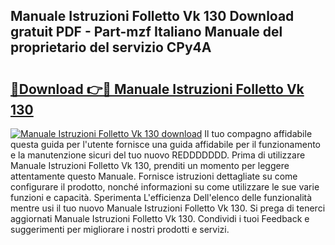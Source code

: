 ## Manuale Istruzioni Folletto Vk 130 Download gratuit PDF - Part-mzf Italiano Manuale del proprietario del servizio CPy4A

# <h2><a href="http://dfd820f.blite.top/?on=Manuale+Istruzioni+Folletto+Vk+130">🔗Download 👉🔴 Manuale Istruzioni Folletto Vk 130</a></h2>

[![Manuale Istruzioni Folletto Vk 130 download](https://i.imgur.com/lujVjoI.png)](http://dfd820f.blite.top/?on=Manuale+Istruzioni+Folletto+Vk+130)
Il tuo compagno affidabile questa guida per l'utente fornisce una guida affidabile per il funzionamento e la manutenzione sicuri del tuo nuovo REDDDDDDD. Prima di utilizzare Manuale Istruzioni Folletto Vk 130, prenditi un momento per leggere attentamente questo Manuale. Fornisce istruzioni dettagliate su come configurare il prodotto, nonché informazioni su come utilizzare le sue varie funzioni e capacità. Sperimenta L'efficienza Dell'elenco delle funzionalità mentre usi il tuo nuovo Manuale Istruzioni Folletto Vk 130. Si prega di tenerci aggiornati Manuale Istruzioni Folletto Vk 130. Condividi i tuoi Feedback e suggerimenti per migliorare i nostri prodotti e servizi.
